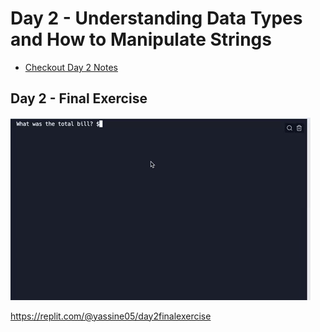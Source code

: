 # Day 2 - Understanding Data Types and How to Manipulate Strings

- [Checkout Day 2 Notes](day02_notes.md)

## Day 2 - Final Exercise
![Tip Calculator](tip_calculator.gif)

https://replit.com/@yassine05/day2finalexercise


